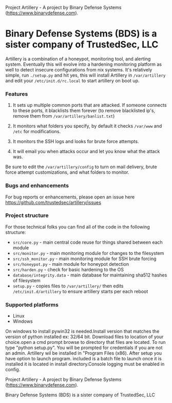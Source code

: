 Project Artillery - A project by Binary Defense Systems (https://www.binarydefense.com).

Binary Defense Systems (BDS) is a sister company of TrustedSec, LLC
=======
Artillery is a combination of a honeypot, monitoring tool, and alerting system. Eventually this will evolve into a hardening monitoring platform as well to detect insecure configurations from nix systems. It's relatively simple, run ```./setup.py``` and hit yes, this will install Artillery in ```/var/artillery``` and edit your ```/etc/init.d/rc.local``` to start artillery on boot up.

### Features

1. It sets up multiple common ports that are attacked. If someone connects to these ports, it blacklists them forever (to remove blacklisted ip's, remove them from ```/var/artillery/banlist.txt```)

2. It monitors what folders you specify, by default it checks ```/var/www``` and ```/etc``` for modifications.

3. It monitors the SSH logs and looks for brute force attempts.

4. It will email you when attacks occur and let you know what the attack was.

Be sure to edit the ```/var/artillery/config``` to turn on mail delivery, brute force attempt customizations, and what folders to monitor.

### Bugs and enhancements

For bug reports or enhancements, please open an issue here https://github.com/trustedsec/artillery/issues

### Project structure

For those technical folks you can find all of the code in the following structure:

- ```src/core.py``` - main central code reuse for things shared between each module
- ```src/monitor.py``` - main monitoring module for changes to the filesystem
- ```src/ssh_monitor.py``` - main monitoring module for SSH brute forcing
- ```src/honeypot.py``` - main module for honeypot detection
- ```src/harden.py``` - check for basic hardening to the OS
- ```database/integrity.data``` - main database for maintaining sha512 hashes of filesystem
- ```setup.py``` - copies files to ```/var/artillery/``` then edits ```/etc/init.d/artillery``` to ensure artillery starts per each reboot

### Supported platforms

- Linux
- Windows

On windows to install pywin32 is needed.Install version that matches the version of python installed ex: 32/64 bit. Download files to location of your choice.open a cmd prompt browse to directory that files are located. To run type "python setup.py". You will be prompted for credentials if you are not an admin.  Artillery wil be installed in "Program Files (x86). After setup you have option to launch program. included is a batch file to launch once it is installed it is located in install directory.Console logging must be enabled in config.

Project Artillery - A project by Binary Defense Systems (https://www.binarydefense.com).

Binary Defense Systems (BDS) is a sister company of TrustedSec, LLC
